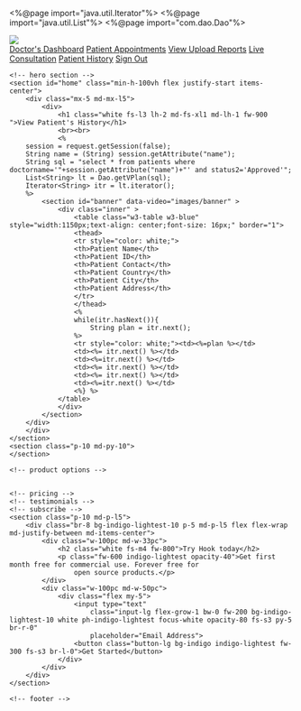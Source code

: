<!DOCTYPE html>
<%@page import="java.util.Iterator"%>
<%@page import="java.util.List"%>
<%@page import="com.dao.Dao"%>
<html lang="en">

<head>
    <meta charset="UTF-8">
    <meta name="viewport" content="width=device-width, initial-scale=1.0">
    <title>Hook</title>
    <link rel="stylesheet" href="https://cdn.jsdelivr.net/npm/shorthandcss@1.1.1/dist/shorthand.min.css" />
    <link rel="stylesheet" href="https://fonts.googleapis.com/css?family=Muli:200,300,400,500,600,700,800,900&display=swap" />
    <link rel="stylesheet" type="text/css"
        href="https://cdnjs.cloudflare.com/ajax/libs/slick-carousel/1.9.0/slick.min.css" />
    <link rel="stylesheet" type="text/css" href="//cdn.jsdelivr.net/npm/slick-carousel@1.8.1/slick/slick-theme.css" />
</head>

<body class="bg-black muli">
    <nav class="w-100pc flex flex-column md-flex-row md-px-10 py-5 bg-black">
        <div class="flex justify-between">
            <a href="#" class="flex items-center p-2 mr-4 no-underline">
                <img class="max-h-l2 w-auto" src="assets/images/logo.png" />
            </a>
            <a data-toggle="toggle-nav" data-target="#nav-items" href="#"
                class="flex items-center ml-auto md-hidden indigo-lighter opacity-50 hover-opacity-100 ease-300 p-1 m-3">
                <i data-feather="menu"></i>
            </a>
        </div>
        <div id="nav-items" class="hidden flex sm-w-100pc flex-column md-flex md-flex-row md-justify-end items-center">
            <a href="DoctorHome.jsp" class="fs-s1 mx-3 py-3 indigo no-underline hover-underline">Doctor's Dashboard</a>
            <a href="PatientRequest.jsp" class="fs-s1 mx-3 py-3 indigo no-underline hover-underline">Patient Appointments</a>
            <a href="ViewUploadReports.jsp" class="fs-s1 mx-3 py-3 indigo no-underline hover-underline">View Upload Reports</a>
            <a href="PConsultation.jsp" class="fs-s1 mx-3 py-3 indigo no-underline hover-underline">Live Consultation</a>
            <a href="PatientHistory.jsp" class="fs-s1 mx-3 py-3 indigo no-underline hover-underline">Patient History</a>
            <a href="index.html" class="fs-s1 mx-3 py-3 indigo no-underline hover-underline">Sign Out</a>
        </div>
    </nav>

    <!-- hero section -->
    <section id="home" class="min-h-100vh flex justify-start items-center">
        <div class="mx-5 md-mx-l5">
            <div>
                <h1 class="white fs-l3 lh-2 md-fs-xl1 md-lh-1 fw-900 ">View Patient's History</h1>
                <br><br>
                <%
		session = request.getSession(false);
		String name = (String) session.getAttribute("name");
		String sql = "select * from patients where doctorname='"+session.getAttribute("name")+"' and status2='Approved'";
		List<String> lt = Dao.getVPlan(sql);
		Iterator<String> itr = lt.iterator();
		%>
			<section id="banner" data-video="images/banner" >
				<div class="inner" >
					<table class="w3-table w3-blue" style="width:1150px;text-align: center;font-size: 16px;" border="1">
					<thead>
					<tr style="color: white;">
					<th>Patient Name</th>
					<th>Patient ID</th>
					<th>Patient Contact</th>
					<th>Patient Country</th>
					<th>Patient City</th>
					<th>Patient Address</th>
					</tr>
					</thead>
					<%
					while(itr.hasNext()){
						String plan = itr.next();
					%>
					<tr style="color: white;"><td><%=plan %></td>
					<td><%= itr.next() %></td>
					<td><%=itr.next() %></td>
					<td><%= itr.next() %></td>
					<td><%= itr.next() %></td>
					<td><%=itr.next() %></td>
					<%} %>
				</table>
				</div>
			</section>
        </div>
        </div>
    </section>
    <section class="p-10 md-py-10">
    </section>

    <!-- product options -->
    

    <!-- pricing -->
    <!-- testimonials -->
    <!-- subscribe -->
    <section class="p-10 md-p-l5">
        <div class="br-8 bg-indigo-lightest-10 p-5 md-p-l5 flex flex-wrap md-justify-between md-items-center">
            <div class="w-100pc md-w-33pc">
                <h2 class="white fs-m4 fw-800">Try Hook today</h2>
                <p class="fw-600 indigo-lightest opacity-40">Get first month free for commercial use. Forever free for
                    open source products.</p>
            </div>
            <div class="w-100pc md-w-50pc">
                <div class="flex my-5">
                    <input type="text"
                        class="input-lg flex-grow-1 bw-0 fw-200 bg-indigo-lightest-10 white ph-indigo-lightest focus-white opacity-80 fs-s3 py-5 br-r-0"
                        placeholder="Email Address">
                    <button class="button-lg bg-indigo indigo-lightest fw-300 fs-s3 br-l-0">Get Started</button>
                </div>
            </div>
        </div>
    </section>

    <!-- footer -->
</body>

</html>
